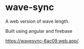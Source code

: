 # wave-sync

A web version of wave length.

Built using angular and firebase

https://wavesync-6ac09.web.app/
